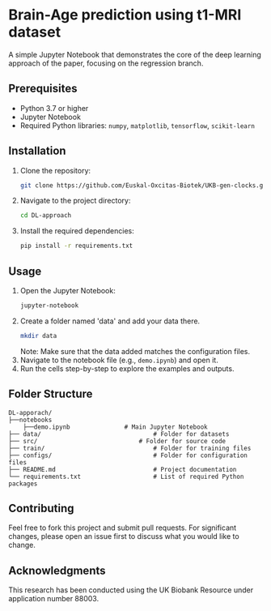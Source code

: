 # Brain-Age prediction using t1-MRI dataset

A simple Jupyter Notebook that demonstrates the core of the deep learning approach of the paper, focusing on the regression branch.

## Prerequisites

- Python 3.7 or higher
- Jupyter Notebook
- Required Python libraries: `numpy`, `matplotlib`, `tensorflow`, `scikit-learn`

## Installation

1. Clone the repository:
   ```bash
   git clone https://github.com/Euskal-Oxcitas-Biotek/UKB-gen-clocks.git
   ```
2. Navigate to the project directory:
   ```bash
   cd DL-approach
   ```
3. Install the required dependencies:
   ```bash
   pip install -r requirements.txt
   ```

## Usage

1. Open the Jupyter Notebook:
   ```bash
   jupyter-notebook
   ```
2. Create a folder named 'data' and add your data there.
   ```bash
   mkdir data
   ```
   Note: Make sure that the data added matches the configuration files.
3. Navigate to the notebook file (e.g., `demo.ipynb`) and open it.
4. Run the cells step-by-step to explore the examples and outputs.

## Folder Structure

```
DL-apporach/
├──notebooks
	├──demo.ipynb 			    # Main Jupyter Notebook
├── data/                   			# Folder for datasets
├── src/                 			# Folder for source code
├── train/                   			# Folder for training files
├── configs/                 			# Folder for configuration files
├── README.md               		    # Project documentation
└── requirements.txt        		    # List of required Python packages
```

## Contributing

Feel free to fork this project and submit pull requests. For significant changes, please open an issue first to discuss what you would like to change.

## Acknowledgments

This research has been conducted using the UK Biobank Resource under application number 88003.

